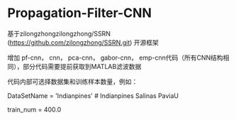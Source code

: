 # Propagation-Filter-CNN
基于zilongzhongzilongzhong/SSRN (https://github.com/zilongzhong/SSRN.git) 开源框架

增加 pf-cnn， cnn， pca-cnn， gabor-cnn， emp-cnn代码（所有CNN结构相同），部分代码需要提前获取到MATLAB滤波数据

代码内部可选择数据集和训练样本数量，例如：

DataSetName = 'Indianpines'  # Indianpines  Salinas  PaviaU

train_num = 400.0

